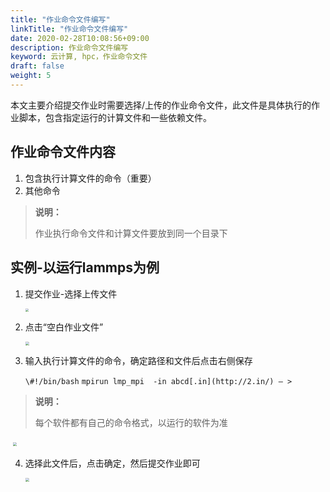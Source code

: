 ```yaml
---
title: "作业命令文件编写"
linkTitle: "作业命令文件编写"
date: 2020-02-28T10:08:56+09:00
description: 作业命令文件编写
keyword: 云计算, hpc，作业命令文件
draft: false
weight: 5
---
```


本文主要介绍提交作业时需要选择/上传的作业命令文件，此文件是具体执行的作业脚本，包含指定运行的计算文件和一些依赖文件。

## 作业命令文件内容

1. 包含执行计算文件的命令（重要）
2. 其他命令

>   **说明：**
>
> 作业执行命令文件和计算文件要放到同一个目录下

## 实例-以运行lammps为例

1. 提交作业-选择上传文件

   <img src="../_images/job01.png" style="zoom:35%;" />

2. 点击“空白作业文件”

   <img src="../_images/job02.png" style="zoom:38%;" />

3. 输入执行计算文件的命令，确定路径和文件后点击右侧保存

   `\#!/bin/bash`
   `mpirun lmp_mpi  -in abcd[.in](http://2.in/) – >` 

> **说明：**
>
> 每个软件都有自己的命令格式，以运行的软件为准

​	<img src="../_images/job03.png" style="zoom:38%;" />

4. 选择此文件后，点击确定，然后提交作业即可

   <img src="../_images/job04.png" style="zoom:38%;" />
